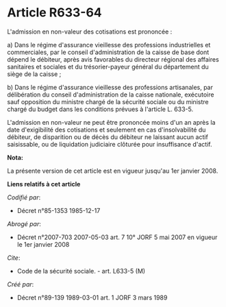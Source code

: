 # Article R633-64

L'admission en non-valeur des cotisations est prononcée :

a) Dans le régime d'assurance vieillesse des professions industrielles et commerciales, par le conseil d'administration de la
caisse de base dont dépend le débiteur, après avis favorables du directeur régional des affaires sanitaires et sociales et du
trésorier-payeur général du département du siège de la caisse ;

b) Dans le régime d'assurance vieillesse des professions artisanales, par délibération du conseil d'administration de la
caisse nationale, exécutoire sauf opposition du ministre chargé de la sécurité sociale ou du ministre chargé du budget dans
les conditions prévues à l'article L. 633-5.

L'admission en non-valeur ne peut être prononcée moins d'un an après la date d'exigibilité des cotisations et seulement en
cas d'insolvabilité du débiteur, de disparition ou de décès du débiteur ne laissant aucun actif saisissable, ou de
liquidation judiciaire clôturée pour insuffisance d'actif.

**Nota:**

La présente version de cet article est en vigueur jusqu'au 1er janvier 2008.

**Liens relatifs à cet article**

_Codifié par_:

  - Décret n°85-1353 1985-12-17

_Abrogé par_:

  - Décret n°2007-703 2007-05-03 art. 7 10° JORF 5 mai 2007 en vigueur le 1er janvier 2008

_Cite_:

  - Code de la sécurité sociale. - art. L633-5 (M)

_Créé par_:

  - Décret n°89-139 1989-03-01 art. 1 JORF 3 mars 1989
